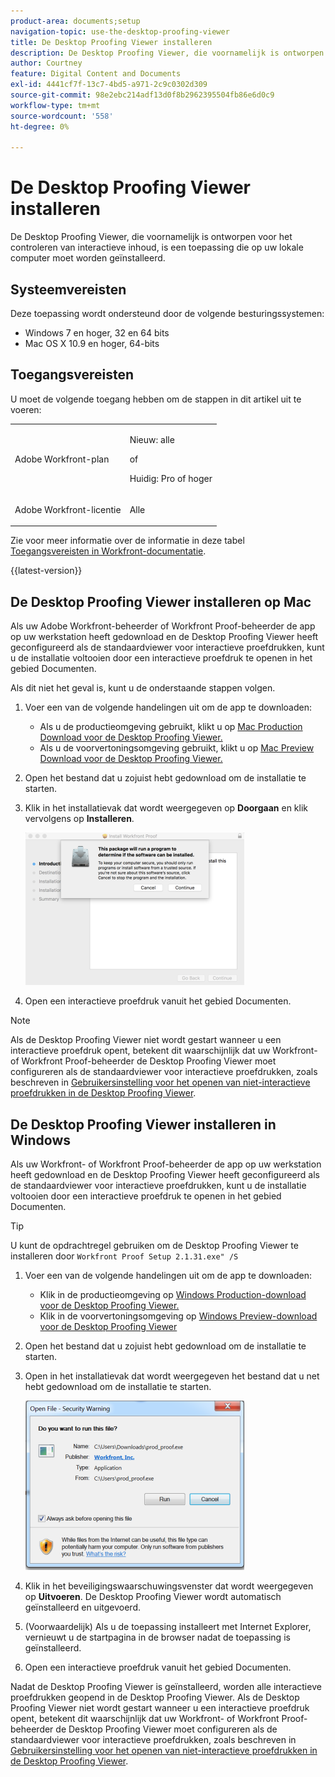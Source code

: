 ```yaml
---
product-area: documents;setup
navigation-topic: use-the-desktop-proofing-viewer
title: De Desktop Proofing Viewer installeren
description: De Desktop Proofing Viewer, die voornamelijk is ontworpen voor het controleren van interactieve inhoud, is een toepassing die op uw lokale computer moet worden geïnstalleerd.
author: Courtney
feature: Digital Content and Documents
exl-id: 4441cf7f-13c7-4bd5-a971-2c9c0302d309
source-git-commit: 98e2ebc214adf13d0f8b2962395504fb86e6d0c9
workflow-type: tm+mt
source-wordcount: '558'
ht-degree: 0%

---
```


# De Desktop Proofing Viewer installeren

<!--Audited: 12/2023-->

De Desktop Proofing Viewer, die voornamelijk is ontworpen voor het controleren van interactieve inhoud, is een toepassing die op uw lokale computer moet worden geïnstalleerd.

## Systeemvereisten

Deze toepassing wordt ondersteund door de volgende besturingssystemen:

* Windows 7 en hoger, 32 en 64 bits
* Mac OS X 10.9 en hoger, 64-bits

## Toegangsvereisten

U moet de volgende toegang hebben om de stappen in dit artikel uit te voeren:

<table style="table-layout:auto"> 
 <col> 
 <col> 
 <tbody> 
  <tr> 
   <td role="rowheader">Adobe Workfront-plan</td> 
   <td> <p>Nieuw: alle</p> <p>of</p> <p>Huidig: Pro of hoger</p> </td> 
  </tr> 
  <tr> 
   <td role="rowheader">Adobe Workfront-licentie</td> 
   <td> <p>Alle</p></td> 
  </tr> 
 </tbody> 
</table>

Zie voor meer informatie over de informatie in deze tabel [Toegangsvereisten in Workfront-documentatie](/help/quicksilver/administration-and-setup/add-users/access-levels-and-object-permissions/access-level-requirements-in-documentation.md).

{{latest-version}}

## De Desktop Proofing Viewer installeren op Mac

Als uw Adobe Workfront-beheerder of Workfront Proof-beheerder de app op uw werkstation heeft gedownload en de Desktop Proofing Viewer heeft geconfigureerd als de standaardviewer voor interactieve proefdrukken, kunt u de installatie voltooien door een interactieve proefdruk te openen in het gebied Documenten.

Als dit niet het geval is, kunt u de onderstaande stappen volgen.

1. Voer een van de volgende handelingen uit om de app te downloaden:

   * Als u de productieomgeving gebruikt, klikt u op [Mac Production Download voor de Desktop Proofing Viewer.](https://assets.proofhq.com/nativeviewer/desktop_viewer/Workfront+Proof-2.1.34.pkg)
   * Als u de voorvertoningsomgeving gebruikt, klikt u op [Mac Preview Download voor de Desktop Proofing Viewer.](https://assets.preview.proofhq.com/nativeviewer/desktop_viewer/Workfront+Proof+Preview-2.1.34.pkg)

1. Open het bestand dat u zojuist hebt gedownload om de installatie te starten.
1. Klik in het installatievak dat wordt weergegeven op **Doorgaan** en klik vervolgens op **Installeren**.

   ![00000776,png](assets/00000776-350x244.png)

1. Open een interactieve proefdruk vanuit het gebied Documenten.

>[!NOTE]
>
>Als de Desktop Proofing Viewer niet wordt gestart wanneer u een interactieve proefdruk opent, betekent dit waarschijnlijk dat uw Workfront- of Workfront Proof-beheerder de Desktop Proofing Viewer moet configureren als de standaardviewer voor interactieve proefdrukken, zoals beschreven in [Gebruikersinstelling voor het openen van niet-interactieve proefdrukken in de Desktop Proofing Viewer](../../../workfront-proof/wp-work-proofsfiles/review-proofs-dpv/destop-proofing-viewer.md#user-setting-for-opening-non-interactive-proofs-in-the-desktop-proofing-viewer).

## De Desktop Proofing Viewer installeren in Windows

Als uw Workfront- of Workfront Proof-beheerder de app op uw werkstation heeft gedownload en de Desktop Proofing Viewer heeft geconfigureerd als de standaardviewer voor interactieve proefdrukken, kunt u de installatie voltooien door een interactieve proefdruk te openen in het gebied Documenten.

>[!TIP]
>
>U kunt de opdrachtregel gebruiken om de Desktop Proofing Viewer te installeren door `Workfront Proof Setup 2.1.31.exe" /S`

1. Voer een van de volgende handelingen uit om de app te downloaden:

   * Klik in de productieomgeving op [Windows Production-download voor de Desktop Proofing Viewer.](https://assets.proofhq.com/nativeviewer/desktop_viewer/Workfront+Proof+Setup+2.1.32.exe)
   * Klik in de voorvertoningsomgeving op [Windows Preview-download voor de Desktop Proofing Viewer](https://assets.preview.proofhq.com/nativeviewer/desktop_viewer/Workfront+Proof+Preview+Setup+2.1.32.exe)

1. Open het bestand dat u zojuist hebt gedownload om de installatie te starten.
1. Open in het installatievak dat wordt weergegeven het bestand dat u net hebt gedownload om de installatie te starten.

   ![Screen_Shot_2018-05-02_at_10.56.55_AM.png](assets/screen-shot-2018-05-02-at-10.56.55-am-350x271.png)

1. Klik in het beveiligingswaarschuwingsvenster dat wordt weergegeven op **Uitvoeren**. De Desktop Proofing Viewer wordt automatisch geïnstalleerd en uitgevoerd.
1. (Voorwaardelijk) Als u de toepassing installeert met Internet Explorer, vernieuwt u de startpagina in de browser nadat de toepassing is geïnstalleerd.
1. Open een interactieve proefdruk vanuit het gebied Documenten.

Nadat de Desktop Proofing Viewer is geïnstalleerd, worden alle interactieve proefdrukken geopend in de Desktop Proofing Viewer. Als de Desktop Proofing Viewer niet wordt gestart wanneer u een interactieve proefdruk opent, betekent dit waarschijnlijk dat uw Workfront- of Workfront Proof-beheerder de Desktop Proofing Viewer moet configureren als de standaardviewer voor interactieve proefdrukken, zoals beschreven in [Gebruikersinstelling voor het openen van niet-interactieve proefdrukken in de Desktop Proofing Viewer](../../../workfront-proof/wp-work-proofsfiles/review-proofs-dpv/destop-proofing-viewer.md#user-setting-for-launching-non-interactive-proofs).
